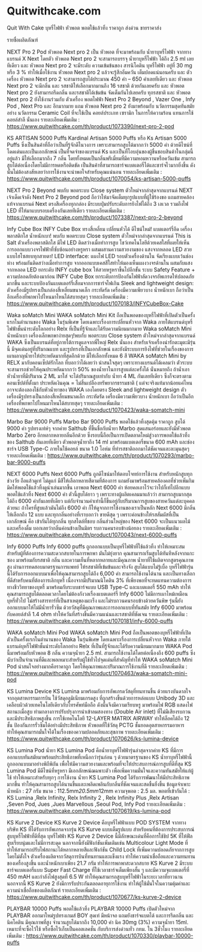 # Quitwithcake.com
Quit With Cake บุหรี่ไฟฟ้า หัวพอต พอตใช้แล้วทิ้ง ราคาถูก ส่งด่วน ขายราคาส่ง 

รายชื่อผลิตภัณฑ์

NEXT Pro 2 Pod
หัวพอต Next pro 2 เป็น หัวพอต ที่จะมาพร้อมกับ น้ำยาบุหรี่ไฟฟ้า จากทางแบรนด์ X Next โดยตัว หัวพอต Next pro 2 จะสามารถบรรจุ น้ำยาบุหรี่ไฟฟ้า ได้ถึง 2.5 ml เลยทีเดียว และ หัวพอต Next pro 2 จะมีระดับ ความเข้มข้นของ สารนิโคติน บุหรี่ไฟฟ้า อยู่ที่ 30 mg หรือ 3 % ทำให้เมื่อใช้งาน หัวพอต Next pro 2 แล้วจะรู้สึกอิ่มควัน เต็มปอดแน่นอนครับ และ ตัวเครื่อง หัวพอต Next pro 2 จะสามารถสูบได้ประมาณ 450 คำ – 650 คำเลยทีเดียว และ หัวพอต Next pro 2 จะมีกลิ่น และ รสชาติให้เลือกมากมานถึง 16 รสชาติ ด้วยกันเลยครับ และ หัวพอต Next pro 2 ยังสามารถรีดกลิ่น และรสชาติได้เข้มข้น จัดเต็มกันไปเลยครับ ทุกรสชาติ และ หัวพอต Next pro 2 ยังใช้งานร่วมกับ ตัวเครื่อง พอตไฟฟ้า Next Pro 2 Beyond , Vazer One , Infy Pod , Next Pro และ อีกมากมาย แถม หัวพอต Next pro 2 ยังมาพร้อมกับ นวัตกรรมสุดทันสมัยอย่าง นวัตกรรม Ceramic Coil ที่จะใช้เป็น คอยล์ประเภท เซรามิก ในการให้ความร้อน แทนการใช้ คอยล์สำลี นั่นเอง
รายละเอียดเพิ่มเติม : https://www.quitwithcake.com/th/product/1073390/next-pro-2-pod


KS ARTISAN 5000 Puffs
Kardinal Artisan 5000 Puffs หรือ Ks Artisan 5000 Puffs ซึ่งเป็นสินค้าที่ถือว่าเป็นที่รู้จักดีในวงการ เพราะสามารถสูบได้มากกว่า 5000 คำ ด้วยดีไซน์ที่โดดเด่นและเป็นเอกลักษณ์ เป็นที่จดจำของแบรนด์ Ks และเป็นที่โอบอุ่นของผู้ชื่นชอบสินค้าในกลุ่มนี้อยู่แล้ว มีให้เลือกมากถึง 7 กลิ่น โดยทั้งหมดเป็นกลิ่นพรีเมี่ยมที่มีความหอมหวานหรือควันเข้ม สามารถสูบได้ต่อเนื่องโดยไม่มีการหดหรือติดขัด เป็นสินค้าที่สามารถชาร์จแบตเตอรี่ได้และชาร์จไวมากยิ่งขึ้น ดังนั้นไม่ต้องสงสัยเลยว่าการใช้งานจะน่าพอใจสำหรับคุณแน่นอน
รายละเอียดเพิ่มเติม : https://www.quitwithcake.com/th/product/1070054/ks-artisan-5000-puffs


NEXT Pro 2 Beyond
พบกับ พอตระบบ Close system ตัวใหม่จากล่าสุดจากแบรนด์ NEXT เจ้าเด็ดเจ้าดัง Next Pro 2 Beyond pod ถือว่าให้มาจัดเต็มทุกรูปแบบที่ผู้ใช้ร้องขอ แถมสายคล้องแท้จากแบรนด์ Next ตรงสีเครื่องทุกกล่อง มีระบบปุ่มปรับระดับการยิงไฟได้ถึง 3 เลเวล รวมถึงไฟ LED ที่ให้มาแบบรอบเครื่องกันเลยทีเดียว 
รายละเอียดเพิ่มเติม : https://www.quitwithcake.com/th/product/1073387/next-pro-2-beyond


Infy Cube Box
INFY Cube Box ทรงสี่เหลี่ยม เปลี่ยนหัวได้ ดีไซน์ใหม่! แบตเตอร์รี่อึด เครื่องพลาสติกใส น้ำหนักเบา! พบกับ พอตระบบ Close system ตัวใหม่จากล่าสุดจากแบรนด์ This is Salt ตัวเครื่องพลาสติกใส มีไฟ LED ติดสว่างเมื่อทำการสูบ โชว์เทคโนโลยีด้วยเคสใสที่เผยให้เห็นการออกแบบวงจรไฟฟ้าที่ซับซ้อนอย่างหรูหรา ผสมผสานความสวยงามของ แสงจากหลอด LED สวยแบบไฮโซสยบทุกสายตา!
LED interface: แผงไฟ LED รอบตัวเครื่องด้านใน จัดเรียงแบบเว้นช่องห่าง พร้อมกันติดสว่างเมื่อทำการสูบ จากออกแบบเคสสีใสทำให้มองเห็นแผงวงจรด้านใน ผสมกับแสงจากหลอด LED ยกระดับ INFY cube box ให้สวยหรูหราขึ้นไปอีกขั้น
ระบบ Safety Feature + ความปลอดภัยต้องมาก่อน INFY Cube Box ยกระดับการป้องกันไฟฟ้าลัดวงจรอัพเกรดให้ปลอดภัยมากขึ้น และระบบป้องกันแบตเตอร์รี่เสื่อมจากการชาร์จไฟเกิน
Sleek and lightweight design: ตัวเครื่องมีรูปทรงเป็นกล่องสี่เหลี่ยมขนาดเล็ก กระทัดรัด เครื่องมีความเพียวบาง น้ำหนักเบา ถือว่าเป็นอีกเครื่องที่พกพาไปไหนมาไหนได้สบายสุดๆ
รายละเอียดเพิ่มเติม : https://www.quitwithcake.com/th/product/1070183/INFYCubeBox-Cake


Waka soMatch Mini
WAKA soMatch Mini Kit ถือเป็นพอดของบุหรี่ไฟฟ้าที่เปิดตัวเป็นครั้งแรกในตำนานของ Waka ในรุ่นพิเศษ โดยเฉพาะเรื่องการเปลี่ยนหัวจาก Waka ภายใต้แบรนด์บุหรี่ไฟฟ้าชั้นนำระดับโลกอย่าง Relx ที่เป็นที่รู้จักและได้รับความนิยมมากมาย Waka soMatch Mini น้ำหนักเบา เครื่องเล็กพกพาง่ายสุดๆ!พบกับ พอตระบบ Close system ตัวใหม่จากล่าสุดจากแบรนด์ WAKA ซึ่งเป็นแบรนด์ที่อยู่ภายใต้การดูแลจากพี่ใหญ่ Relx นั่นเอง สำหรับเจ้าเครื่องน่ารักตะมุตะมิรุ่นนี้ มีจุดเด่นอยู่ที่ปริมาณแบท และรูปทรงที่เป็นเอกลักษณ์ และยังมีระบบการยิงไฟที่ช่วยในเรื่องของการเผาผลาญน้ำยาให้ประหยัดมากที่สุดอีกด้วย  มีให้เลือกทั้งหมด 6 สี
WAKA soMatch Mini by RELX มากับคอนเซ็ปต์รักโลก ที่บอกว่าได้เลยว่า น่าสนใจสุดๆ เพราะทางแบรนด์ได้เคลมว่า ตัวระบบจะสามารถช่วยให้คุณประหยัดมากกว่า 50% ของน้ำยาในการสูบแต่ละครั้งได้ นั่นหมายถึง ถ้าน้ำเอาหัวน้ำยาที่มีปริมาณ 2 ML มาใส่ จะได้ปริมาณสูบเท่ากับ น้ำยา 4 ML กันเลยทีเดียว ซึ่งก็จะตรงตามคอนเซ็ปต์ที่ตั้งมา ประหยัดเงินคุณ = ไม่สิ้นเปลืองทรัพยากรธรรมชาติ ( แต่จะจริงแท้มากน้อยแค่ไหน อาจจะต้องลองใช้กับหัวน้ำยาของ WAKA เองโดยตรง Sleek and lightweight design ตัวเครื่องมีรูปทรงเป็นกล่องสี่เหลี่ยมขนาดเล็ก กระทัดรัด เครื่องมีความเพียวบาง น้ำหนักเบา ถือว่าเป็นอีกเครื่องที่พกพาไปไหนมาไหนได้สบายสุดๆ
รายละเอียดเพิ่มเติม : https://www.quitwithcake.com/th/product/1070423/waka-somatch-mini


Marbo Bar 9000 Puffs 
Marbo Bar 9000 Puffs พอตใช้แล้วทิ้งสุดคุ้ม ราคาถูก สูบได้ 9000 คำ รูปทรงเท่ห์ๆ จากค่าย Salthub ที่ขึ้นชื่อกับน้ำยา Marbo สุดแสนอร่อยและยังมีหัวพอต Marbo Zero อีกหลากหลายกลิ่นอีกด้วย ซึ่งรอบนี้ถือเป็นการเปิดตลาดใหม่สู่วงการพอตใช้แล้วทิ้งของ Salthub กันเลยทีเดียว ตัวพอตจุน้ำยาถึง 14 ml มาพร้อมแบตเตอรี่ขนาด 600 mAh และช่องชาร์จ USB Type-C ภายในใช้คอยล์ ขนาด 1.0 โอห์ม ที่ทำรสชาติออกมาได้ชัดเจนและละมุนสุดๆ
รายละเอียดเพิ่มเติม : https://www.quitwithcake.com/th/product/1070293/marbo-bar-9000-puffs


NEXT 6000 Puffs
Next 6000 Puffs ถูกดีไซน์มาให้ตอบโจทย์การใช้งาน สำหรับหนักสูบทุกช่วงวัย ถือแล้วดูเท่ ไม่ดูแก่ มีสีให้เลือกหลายสีตามที่ต้องการ แถมยังมาพร้อมสายคล้องคอที่ช่วยเพิ่มกิมมิคให้พอตใช้แล้วทิ้งดูน่าเล่นมากขึ้น เอาพอต Next 6000 คำ ห้อยคอเอาไว้จะว่าไปก็เท่ไปอีกแบบพอตใช้แล้วทิ้ง Next 6000 คำ ตัวนี้สูบได้ยาว ๆ เพราะทางผู้ผลิตเคลมมาแล้วว่า สามารถสูบมากสุดได้ถึง 6000 คำกันเลยทีเดียว แต่กับจำนวนคำเท่านี้ก็ขึ้นอยู่กับปริมาณการสูบของสายควันแต่ละบุคคลด้วยนะ ถ้าใครที่สูบแล้วมันไม่ถึง 6000 คำ ก็ให้ดูจากการใช้งานของเราเป็นหลัก Next 6000 มีกลิ่นให้เลือกถึง 12 แบบ และทุกกลิ่นอย่างที่เราบอกว่า ขายดีสุด ๆ เพราะค่อนข้างให้รสสัมผัสที่เป็นเอกลักษณ์ คือ เข้ากันได้ทุกกลิ่น ทุกสไตล์ที่ชอบ กลิ่นส่วนใหญ่ของ Next 6000 จะเป็นแนวผลไม้และเครื่องดื่ม บอกเลยว่ากลิ่นค่อนข้างเป็นมิตร รบกวนคนรอบข้างน้อยลง
รายละเอียดเพิ่มเติม : https://www.quitwithcake.com/th/product/1070043/next-6000-puffs


Infy 6000 Puffs
Infy 6000 puffs ถูกออกแบบเป็นบุหรี่ไฟฟ้าที่ใช้แล้วทิ้ง ทำให้เหมาะสมสำหรับผู้ที่ต้องการความสะดวกสบายในการพกพา มันไม่ยุ่งยาก คุณสามารถเริ่มสูบได้ทันทีหลังจากแกะซอง มาพร้อมกับรสชาติ กลิ่น และความเย็นที่หลากหลายและมีคุณภาพ น้ำยาที่ใช้ผลิตจากสูตรคุณภาพสูง ผ่านการทดสอบมาตรฐานการแพทย์ ให้รสชาติที่เข้มข้นและจริงจัง สูบได้แบบไม่รู้เบื่อ
บุหรี่ไฟฟ้ารุ่นนี้ได้รับการออกแบบมาเพื่อให้คุณสามารถสูบได้ถึง 6,000 คำ สามารถใช้งานได้นาน และเป็นทางเลือกที่ดีสำหรับคนที่ต้องการเลิกบุหรี่ เนื่องจากมีปริมาณนิโคติน 3% ที่เพียงพอที่จะทดแทนความต้องการทางชีววิทยาของบุหรี่ มาพร้อมกับระบบชาร์จแบบ USB Type-C และแบตเตอรี่ 550 mAh ทำให้คุณสามารถสูบได้ตลอดเวลาโดยไม่ต้องกังวลเรื่องแบตเตอร์รี่ Infy 6000 ไม่มีการเผาไหม้เหมือนบุหรี่ทั่วไป ไม่สร้างสารทาร์ที่เป็นสาเหตุของมะเร็ง และไม่รบกวนคนรอบข้างด้วยควันพิษ รุ่นนี้ยังออกแบบมาให้ไม่มีน้ำยารั่วซึม ด้วยวัสดุที่มีคุณภาพและการออกแบบที่ทันสมัย  Infy 6000 มาพร้อมกับคอยล์สำลี 1.4 ohm ทำให้ควันที่สร้างขึ้นมีความแน่นและรสชาติที่ชัดเจน
รายละเอียดเพิ่มเติม : https://www.quitwithcake.com/th/product/1070181/infy-6000-puffs


WAKA soMatch Mini Pod 
WAKA soMatch Mini Pod ถือเป็นพอตของบุหรี่ไฟฟ้าที่เปิดตัวเป็นครั้งแรกในตำนานของ Waka ในรุ่นพิเศษ โดยเฉพาะเรื่องการเปลี่ยนหัวจาก Waka ภายใต้แบรนด์บุหรี่ไฟฟ้าชั้นนำระดับโลกอย่าง Relx ที่เป็นที่รู้จักและได้รับความนิยมมากมาย WAKA Pod นี้มาพร้อมกับหัวพอต 8 กลิ่น ความจุน้ำยา 2.5 ml. สามารถใช้งานได้โดยต่อเนื่องถึง 600 puffs ซึ่งนับว่าเป็นจำนวนที่ดีและพอเหมาะสำหรับผู้ใช้ทั่วไปจุดเด่นที่สำคัญที่ทำให้ WAKA soMatch Mini Pod น่าสนใจอย่างมากคือราคาถูก โดยให้คุณภาพและปริมาณการใช้งานที่ดี
รายละเอียดเพิ่มเติม : https://www.quitwithcake.com/th/product/1070463/waka-somatch-mini-pod


KS Lumina Device
KS Lumina มาพร้อมกับการอัพเกรดวัสดุที่ทนทานขึ้น ด้วยแรงบันดาลใจจากอุตสาหกรรมการบิน ใช้วัสดุอลูมิเนียมเกรดสูง ที่ถูกสร้างขึ้นด้วยการหล่อแบบ Unibody 3D และเคลือบผิวด้วยเทคโนโลยีเดียวกับโทรศัพท์มือถือ ดังนั้นจึงมีความเรียบหรู มาพร้อมไฟ RGB แสดงไฟสถานะเมื่อสูบ
ท่ามกลางการปรับปรุงการนำเข้าลมสองทาง (Double Air inlet) ที่ไม่มีเสียงรบกวน และมีประสิทธิภาพสูงขึ้น การใช้เทคโนโลยี 12-LAYER MATRIX AIRWAY ทำให้ล็อคได้ถึง 12 ชั้น ป้องกันการรั่วซึมได้อย่างมีประสิทธิภาพ หัวพอตที่ใช้วัสดุ PCTG ชั้นยอดอุตสาหกรรมอาหาร ทำให้คุณสามารถมั่นใจได้ในเรื่องของความปลอดภัยและสุขภาพ
รายละเอียดเพิ่มเติม : https://www.quitwithcake.com/th/product/1070626/ks-lumina-device


KS Lumina Pod
น้ำยา KS Lumina Pod คือน้ำยาบุหรี่ไฟฟ้ารุ่นล่าสุดจากค่าย KS ที่มีการออกแบบทันสมัยมาพร้อมประสิทธิภาพที่เหนือกว่ารุ่นก่อน ๆ ด้วยมาตรฐานของ KS  น้ำยาบุหรี่ไฟฟ้านี้ถูกออกแบบมาอย่างพิถีพิถัน เพื่อให้มีความสวยงามและพร้อมที่จะให้ประสบการณ์การสูบที่ดีที่สุด KS Lumina Pod มีดีไซน์ที่หรูหรา มีเอกลักษณ์ฌฉพาะตัว เพื่อเพิ่มความมั่นใจและความทันสมัยให้แก่ผู้ใช้ ทำให้เหมาะสำหรับทุกๆ การใช้งาน น้ำยา KS Lumina Pod ได้รับการพัฒนาให้มีประสิทธิภาพมากขึ้น ทำให้คุณสามารถสูบได้นานขึ้นและเพลิดเพลินกับกลิ่นที่ชัดเจนและสดชื่นยิ่งขึ้น
ข้อมูลจำเพาะ
น้ำหนัก : 27 กรัม
ขนาด : 112.5mm*20.5mm*12mm
ความจุพอต : 2.5 มล.
พอตที่เข้ากันได้ : KS Lumina ,Relx Infinity, Relx Infinity 2 , Relx Infinity Plus ,Relx Artisan ,Seven Pod, Jues ,Jues Marvellous ,Seoul Pod, Infy Pod
รายละเอียดเพิ่มเติม : https://www.quitwithcake.com/th/product/1070619/ks-lumina-pod


KS Kurve 2 Device
KS Kurve 2 Device คือบุหรี่ไฟฟ้าแบบ POD SYSTEM จากทางบริษัท KS ที่ได้รับการอัพเกรดจากรุ่น KS Kurve แบบเต็มรูปแบบ สำหรับคนที่ต้องการประสบการณ์สูบบุหรี่ไฟฟ้าที่ดีที่สุด บุหรี่ไฟฟ้า KS Kurve 2 Device นี้มีลักษณะเด่นที่คือการใช้ชิป 5K ที่ให้ฟีลสูบเรียบนุ่มและไม่มีการสะดุด นอกจากนี้ยังมีฟังก์ชันเพิ่มเติมเช่น Multicolour Light Mode ที่ทำให้สามารถปรับไฟสถานะได้หลากหลายสีและฟังก์ชัน Child Lock ที่เพิ่มความปลอดภัยจากการสูบโดยไม่ตั้งใจ
ตัวเครื่องผลิตจากวัสดุการบินที่ทนทานและแข็งแรง ทำให้ความน่าเชื่อถือและความทนทานของเครื่องสูงขึ้น และน้ำหนักเบาเพียง 21.7 กรัม ทำให้การพกพาสะดวกสบาย KS Kurve 2 มีระบบชาร์จแบตเตอรี่แบบ Super Fast Charge ที่ใช้เวลาชาร์จเต็มเพียงสั้น ๆ และมีความจุแบตเตอรี่ที่ 450 mAH และกำลังไฟสูงสุดที่ 6.5 W ทำให้คุณสามารถสูบบุหรี่ไฟฟ้าในระยะเวลาที่ยาวนาน นอกจากนี้ KS Kurve 2 ยังมีการรับประกันตลอดอายุการใช้งาน ทำให้ผู้ใช้มั่นใจในความคุ้มค่าและความน่าเชื่อถือของผลิตภัณฑ์
รายละเอียดเพิ่มเติม : https://www.quitwithcake.com/th/product/1070677/ks-kurve-2-device


PLAYBAR 10000 Puffs
พอตใช้แล้วทิ้ง PLAYBAR 10000 Puffs เปิดตัวใหม่จาก PLAYBAR ออกมาใหม่รูปทรงเกมส์ BOY สุดเท่ มีหน้าจอ แถมยังชาร์จแบตได้ และการรีดกลิ่น และ นิคโคติน มีคุณภาพที่สูง จำนวนสูบได้มากถึง 10,000 คำ นิค 30mg (3%) ความจุน้ำยา 15ml. เหมาะที่จะซื้อไว้ใช้ หรือซื้อไว้เก็บเป็นคอลเลคชั่น กับบริการส่งด่วนทั่ว กทม. ใน 3ชั่วโมง
รายละเอียดเพิ่มเติม : https://www.quitwithcake.com/th/product/1070330/playbar-10000-puffs

